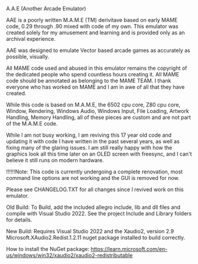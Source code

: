 A.A.E (Another Arcade Emulator)

AAE is a poorly written M.A.M.E (TM) derivitave based on early MAME code, 0.29 through .90 mixed with code of my own. This emulator was created solely for my amusement and learning and is provided only as an archival experience. 

AAE was designed to emulate Vector based arcade games as accurately as possible, visually. 

All MAME code used and abused in this emulator remains the copyright of the dedicated people who spend countless hours creating it. All MAME code should be annotated as belonging to the MAME TEAM. I thank everyone who has worked on MAME and I am in awe of all that they have created. 

While this code is based on M.A.M.E, the 6502 cpu core, Z80 cpu core, Window, Rendering, Windows Audio, Windows Input, File Loading, Artwork Handling, Memory Handling, all of these pieces are custom and are not part of the M.A.M.E code. 

While I am not busy working, I am reviving this 17 year old code and updating it with code I have written in the past several years, as well as fixing many of the glaring issues. I am still really happy with how the graphics look all this time later on an OLED screen with freesync, and I can't believe it still runs on modern hardware. 

!!!!!!Note: This code is currently undergoing a complete renovation, most command line options are not working and the GUI is removed for now. 

Please see CHANGELOG.TXT for all changes since I revived work on this emulator. 

Old Build:
To Build, add the included allegro include, lib and dll files and compile with Visual Studio 2022. See the project Include and Library folders for details.

New Build:
Requires Visual Studio 2022 and the Xaudio2, version 2.9 Microsoft.XAudio2.Redist.1.2.11 nuget package installed to build correctly. 

How to install the NuGet package:
https://learn.microsoft.com/en-us/windows/win32/xaudio2/xaudio2-redistributable


